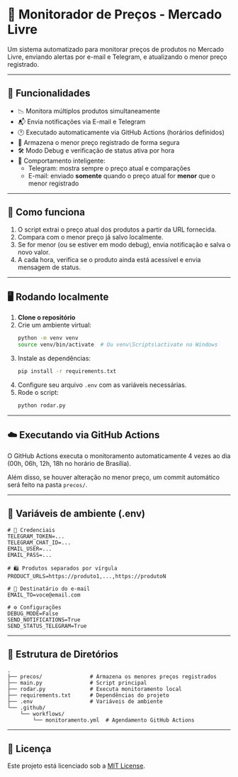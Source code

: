 # 🛒 Monitorador de Preços - Mercado Livre

Um sistema automatizado para monitorar preços de produtos no Mercado Livre, enviando alertas por e-mail e Telegram, e atualizando o menor preço registrado.

---

## 🚀 Funcionalidades

- 📉 Monitora múltiplos produtos simultaneamente
- 📬 Envia notificações via E-mail e Telegram
- 🕐 Executado automaticamente via GitHub Actions (horários definidos)
- 💾 Armazena o menor preço registrado de forma segura
- 🛠️ Modo Debug e verificação de status ativa por hora
- 🧠 Comportamento inteligente:
  - Telegram: mostra sempre o preço atual e comparações
  - E-mail: enviado **somente** quando o preço atual for **menor** que o menor registrado

---

## 🧠 Como funciona

1. O script extrai o preço atual dos produtos a partir da URL fornecida.
2. Compara com o menor preço já salvo localmente.
3. Se for menor (ou se estiver em modo debug), envia notificação e salva o novo valor.
4. A cada hora, verifica se o produto ainda está acessível e envia mensagem de status.

---

## 🖥️ Rodando localmente

1. **Clone o repositório**
2. Crie um ambiente virtual:
   ```bash
   python -m venv venv
   source venv/bin/activate  # Ou venv\Scripts\activate no Windows
   ```
3. Instale as dependências:
   ```bash
   pip install -r requirements.txt
   ```
4. Configure seu arquivo `.env` com as variáveis necessárias.
5. Rode o script:
   ```bash
   python rodar.py
   ```

---

## ☁️ Executando via GitHub Actions

O GitHub Actions executa o monitoramento automaticamente 4 vezes ao dia (00h, 06h, 12h, 18h no horário de Brasília). 

Além disso, se houver alteração no menor preço, um commit automático será feito na pasta `precos/`.

---

## 🔧 Variáveis de ambiente (.env)

```env
# 🔐 Credenciais
TELEGRAM_TOKEN=...
TELEGRAM_CHAT_ID=...
EMAIL_USER=...
EMAIL_PASS=...

# 🛍️ Produtos separados por vírgula
PRODUCT_URLS=https://produto1,...,https://produtoN

# 📩 Destinatário do e-mail
EMAIL_TO=voce@email.com

# ⚙️ Configurações
DEBUG_MODE=False
SEND_NOTIFICATIONS=True
SEND_STATUS_TELEGRAM=True
```

---

## 📁 Estrutura de Diretórios

```
.
├── precos/               # Armazena os menores preços registrados
├── main.py               # Script principal
├── rodar.py              # Executa monitoramento local
├── requirements.txt      # Dependências do projeto
├── .env                  # Variáveis de ambiente
└── .github/
    └── workflows/
        └── monitoramento.yml  # Agendamento GitHub Actions
```

---

## 📜 Licença

Este projeto está licenciado sob a [MIT License](LICENSE).
